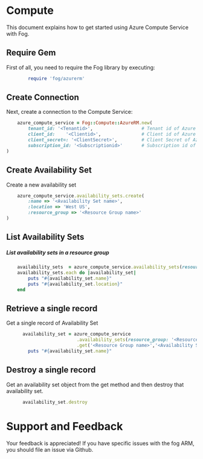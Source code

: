 # Compute

This document explains how to get started using Azure Compute Service with Fog.

## Require Gem 

First of all, you need to require the Fog library by executing:

```ruby
        require 'fog/azurerm'
```

## Create Connection

Next, create a connection to the Compute Service:

```ruby
    azure_compute_service = Fog::Compute::AzureRM.new(
        tenant_id: '<Tenantid>',                  # Tenant id of Azure Active Directory Application
        client_id:    '<Clientid>',               # Client id of Azure Active Directory Application
        client_secret=: '<ClientSecret>',         # Client Secret of Azure Active Directory Application
        subscription_id: '<Subscriptionid>'       # Subscription id of an Azure Account
)
```
## Create Availability Set

Create a new availability set

```ruby
    azure_compute_service.availability_sets.create(
        :name => '<Availability Set name>',
        :location => 'West US',
        :resource_group => '<Resource Group name>'
)
```
## List Availability Sets 

##### List availability sets in a resource group

```ruby
    availability_sets  = azure_compute_service.availability_sets(resource_group: '<Resource Group name>')
    availability_sets.each do |availability_set|
        puts "#{availability_set.name}"
        puts "#{availability_set.location}"
    end
```

## Retrieve a single record

Get a single record of Availability Set

```ruby
      availability_set = azure_compute_service
                          .availability_sets(resource_group: '<Resource Group name>')
                          .get('<Resource Group name>','<Availability Set name>')
        puts "#{availability_set.name}"
```

## Destroy a single record

Get an availability set object from the get method and then destroy that availability set.

```ruby
      availability_set.destroy
```

# Support and Feedback
Your feedback is appreciated! If you have specific issues with the fog ARM, you should file an issue via Github.




